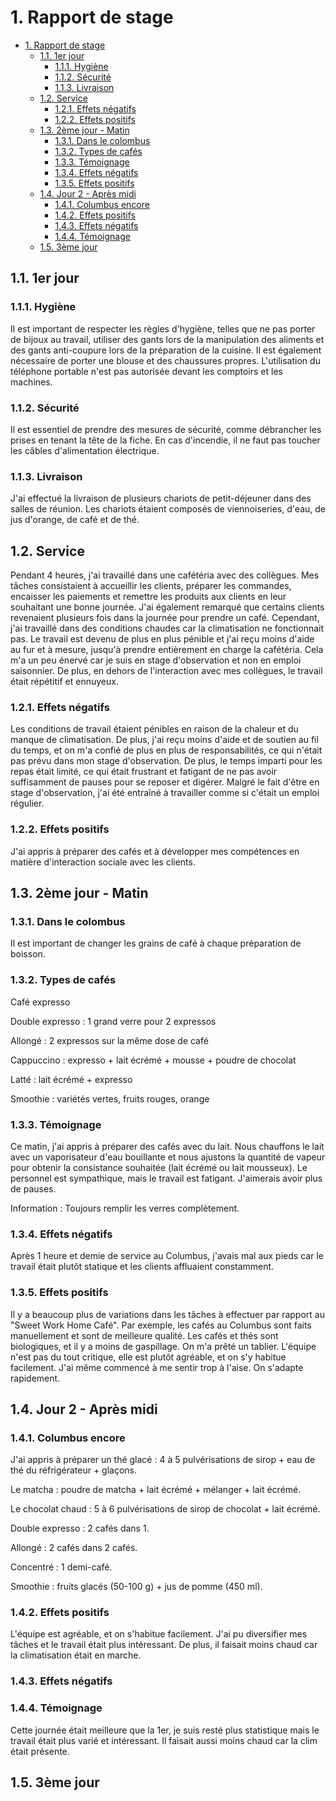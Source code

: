 # 1. Rapport de stage

- [1. Rapport de stage](#1-rapport-de-stage)
  - [1.1. 1er jour](#11-1er-jour)
    - [1.1.1. Hygiène](#111-hygiène)
    - [1.1.2. Sécurité](#112-sécurité)
    - [1.1.3. Livraison](#113-livraison)
  - [1.2. Service](#12-service)
    - [1.2.1. Effets négatifs](#121-effets-négatifs)
    - [1.2.2. Effets positifs](#122-effets-positifs)
  - [1.3. 2ème jour - Matin](#13-2ème-jour---matin)
    - [1.3.1. Dans le colombus](#131-dans-le-colombus)
    - [1.3.2. Types de cafés](#132-types-de-cafés)
    - [1.3.3. Témoignage](#133-témoignage)
    - [1.3.4. Effets négatifs](#134-effets-négatifs)
    - [1.3.5. Effets positifs](#135-effets-positifs)
  - [1.4. Jour 2 - Après midi](#14-jour-2---après-midi)
    - [1.4.1. Columbus encore](#141-columbus-encore)
    - [1.4.2. Effets positifs](#142-effets-positifs)
    - [1.4.3. Effets négatifs](#143-effets-négatifs)
    - [1.4.4. Témoignage](#144-témoignage)
  - [1.5. 3ème jour](#15-3ème-jour)

## 1.1. 1er jour

### 1.1.1. Hygiène
Il est important de respecter les règles d'hygiène, telles que ne pas porter de bijoux au travail, utiliser des gants lors de la manipulation des aliments et des gants anti-coupure lors de la préparation de la cuisine. Il est également nécessaire de porter une blouse et des chaussures propres. L'utilisation du téléphone portable n'est pas autorisée devant les comptoirs et les machines.
### 1.1.2. Sécurité
Il est essentiel de prendre des mesures de sécurité, comme débrancher les prises en tenant la tête de la fiche. En cas d'incendie, il ne faut pas toucher les câbles d'alimentation électrique.

###  1.1.3. Livraison
J'ai effectué la livraison de plusieurs chariots de petit-déjeuner dans des salles de réunion. Les chariots étaient composés de viennoiseries, d'eau, de jus d'orange, de café et de thé.

## 1.2. Service
Pendant 4 heures, j'ai travaillé dans une cafétéria avec des collègues. Mes tâches consistaient à accueillir les clients, préparer les commandes, encaisser les paiements et remettre les produits aux clients en leur souhaitant une bonne journée. 
J'ai également remarqué que certains clients revenaient plusieurs fois dans la journée pour prendre un café.
 Cependant, j'ai travaillé dans des conditions chaudes car la climatisation ne fonctionnait pas.
 Le travail est devenu de plus en plus pénible et j'ai reçu moins d'aide au fur et à mesure, jusqu'à prendre entièrement en charge la cafétéria.
 Cela m'a un peu énervé car je suis en stage d'observation et non en emploi saisonnier.
 De plus, en dehors de l'interaction avec mes collègues, le travail était répétitif et ennuyeux.



### 1.2.1. Effets négatifs

Les conditions de travail étaient pénibles en raison de la chaleur et du manque de climatisation. 
De plus, j'ai reçu moins d'aide et de soutien au fil du temps, et on m'a confié de plus en plus de responsabilités, ce qui n'était pas prévu dans mon stage d'observation.
 De plus, le temps imparti pour les repas était limité, ce qui était frustrant et fatigant de ne pas avoir suffisamment de pauses pour se reposer et digérer. Malgré le fait d'être en stage d'observation, j'ai été entraîné à travailler comme si c'était un emploi régulier.


### 1.2.2. Effets positifs

J'ai appris à préparer des cafés et à développer mes compétences en matière d'interaction sociale avec les clients.


## 1.3. 2ème jour - Matin

### 1.3.1. Dans le colombus

Il est important de changer les grains de café à chaque préparation de boisson.

### 1.3.2. Types de cafés 

Café expresso

Double expresso : 1 grand verre pour 2 expressos

Allongé : 2 expressos sur la même dose de café

Cappuccino : expresso + lait écrémé + mousse + poudre de chocolat

Latté : lait écrémé + expresso


Smoothie : variétés vertes, fruits rouges, orange


### 1.3.3. Témoignage

Ce matin, j'ai appris à préparer des cafés avec du lait. Nous chauffons le lait avec un vaporisateur d'eau bouillante et nous ajustons la quantité de vapeur pour obtenir la consistance souhaitée (lait écrémé ou lait mousseux). 
Le personnel est sympathique, mais le travail est fatigant. J'aimerais avoir plus de pauses.

Information : Toujours remplir les verres complètement.



###  1.3.4. Effets négatifs
Après 1 heure et demie de service au Columbus, j'avais mal aux pieds car le travail était plutôt statique et les clients affluaient constamment.



### 1.3.5. Effets positifs
Il y a beaucoup plus de variations dans les tâches à effectuer par rapport au "Sweet Work Home Café". Par exemple, les cafés au Columbus sont faits manuellement et sont de meilleure qualité. 
Les cafés et thés sont biologiques, et il y a moins de gaspillage. 
On m'a prêté un tablier. L'équipe n'est pas du tout critique, elle est plutôt agréable, et on s'y habitue facilement.
 J'ai même commencé à me sentir trop à l'aise. On s'adapte rapidement.



##  1.4. Jour 2 - Après midi

### 1.4.1. Columbus encore

J'ai appris à préparer un thé glacé : 4 à 5 pulvérisations de sirop + eau de thé du réfrigérateur + glaçons.

Le matcha : poudre de matcha + lait écrémé + mélanger + lait écrémé.

Le chocolat chaud : 5 à 6 pulvérisations de sirop de chocolat + lait écrémé.

Double expresso : 2 cafés dans 1.

Allongé : 2 cafés dans 2 cafés.

Concentré : 1 demi-café.

Smoothie : fruits glacés (50-100 g) + jus de pomme (450 ml).


### 1.4.2. Effets positifs
L'équipe est agréable, et on s'habitue facilement. J'ai pu diversifier mes tâches et le travail était plus intéressant. De plus, il faisait moins chaud car la climatisation était en marche.

### 1.4.3. Effets négatifs

###  1.4.4. Témoignage

Cette journée était meilleure que la 1er, je suis resté plus statistique mais le travail était plus varié et intéressant. Il faisait aussi moins chaud car la clim était présente.




## 1.5. 3ème jour
